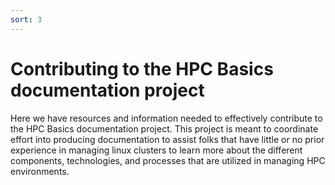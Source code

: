```yaml
---
sort: 3
---
```


# Contributing to the HPC Basics documentation project

Here we have resources and information needed to effectively contribute to the HPC Basics documentation project. This project is meant to coordinate effort into producing documentation to assist folks that have little or no prior experience in managing linux clusters to learn more about the different components, technologies, and processes that are utilized in managing HPC environments.
